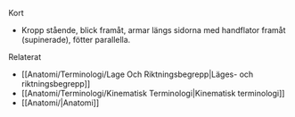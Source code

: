 Kort
- Kropp stående, blick framåt, armar längs sidorna med handflator framåt (supinerade), fötter parallella.

Relaterat
- [[Anatomi/Terminologi/Lage Och Riktningsbegrepp|Läges- och riktningsbegrepp]]
- [[Anatomi/Terminologi/Kinematisk Terminologi|Kinematisk terminologi]]
- [[Anatomi/|Anatomi]]
